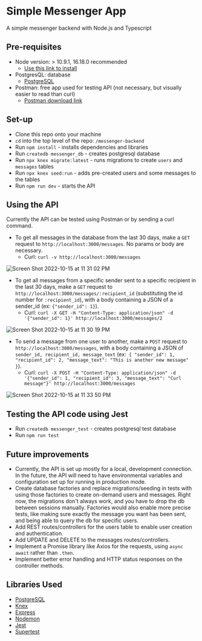 # Simple Messenger App
A simple messenger backend with Node.js and Typescript

## Pre-requisites
* Node version: > 10.9.1, 16.18.0 recommended
  * [Use this link to install](https://nodejs.org/en/download/)
* PostgresQL: database
  * [PostgreSQL](https://www.postgresql.org/)
* Postman: free app used for testing API (not necessary, but visually easier to read than curl)
  * [Postman download link](https://www.postman.com/downloads/)
  
## Set-up
* Clone this repo onto your machine
* `cd` into the top level of the repo: `/messenger-backend`
* Run `npm install` - installs dependencies and libraries
* Run `createdb messenger_db` - creates postgresql database
* Run `npx knex migrate:latest` - runs migrations to create `users` and `messages` tables
* Run `npx knex seed:run` - adds pre-created users and some messages to the tables
* Run `npm run dev` - starts the API

## Using the API
Currently the API can be tested using Postman or by sending a curl command.
* To get all messages in the database from the last 30 days, make a `GET` request to `http://localhost:3000/messages`. No params or body are necessary.
  * Curl: `curl -v http://localhost:3000/messages` 

![Screen Shot 2022-10-15 at 11 31 02 PM](https://user-images.githubusercontent.com/55030317/196019766-623547ae-ee86-4e1e-88f8-7e9214f03e88.png)

* To get all messages from a specific sender sent to a specific recipient in the last 30 days, make a `GET` request to `http://localhost:3000/messages/:recipient_id` (substituting the id number for `:recipient_id`), with a body containing a JSON of a sender_id (ex: `{"sender_id": 1}`).
  * Curl: `curl -X GET -H "Content-Type: application/json" -d '{"sender_id": 1}' http://localhost:3000/messages/2`

![Screen Shot 2022-10-15 at 11 30 19 PM](https://user-images.githubusercontent.com/55030317/196019723-d98545c7-99db-44a1-bc26-ca50a6da7dfd.png)

* To send a message from one user to another, make a `POST` request to `http://localhost:3000/messages`, with a body containing a JSON of `sender_id, recipient_id, message_text` (ex:` {
    "sender_id": 1,
    "recipient_id": 2,
    "message_text": "This is another new message"
}`).
  * Curl: `curl -X POST -H "Content-Type: application/json" -d '{"sender_id": 1, "recipient_id": 3, "message_text": "Curl message"}' http://localhost:3000/messages`

![Screen Shot 2022-10-15 at 11 33 50 PM](https://user-images.githubusercontent.com/55030317/196019909-1a309274-8c4d-4069-862f-9e65688b9ee2.png)

## Testing the API code using Jest
* Run `createdb messenger_test` - creates postgresql test database
* Run `npm run test`

## Future improvements
 * Currently, the API is set up mostly for a local, development connection. In the future, the API will need to have environmental variables and configuration set up for running in production mode. 
 * Create database factories and replace migrations/seeding in tests with using those factories to create on-demand users and messages. Right now, the migrations don't always work, and you have to drop the db between sessions manually. Factories would also enable more precise tests, like making sure exactly the message you want has been sent, and being able to query the db for specific users.
 * Add REST routes/controllers for the users table to enable user creation and authentication. 
 * Add UPDATE and DELETE to the messages routes/controllers.
 * Implement a Promise library like Axios for the requests, using `async await` rather than `.then`.
 * Implement better error handling and HTTP status responses on the controller methods. 

## Libraries Used
* [PostgreSQL](https://www.postgresql.org/)
* [Knex](https://knexjs.org/guide/)
* [Express](https://expressjs.com/)
* [Nodemon](https://nodemon.io/)
* [Jest](https://jestjs.io/docs/getting-started)
* [Supertest](https://github.com/visionmedia/supertest#readme)

